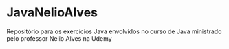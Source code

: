 # JavaNelioAlves
Repositório para os exercícios Java envolvidos no curso de Java ministrado pelo professor Nelio Alves na Udemy
